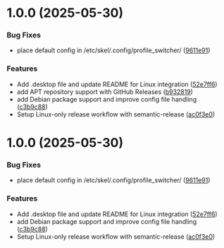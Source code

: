 # 1.0.0 (2025-05-30)


### Bug Fixes

* place default config in /etc/skel/.config/profile_switcher/ ([9611e91](https://github.com/yoshiori/profile_switcher/commit/9611e91a1094c77377c31c1965a239c84ea8af01))


### Features

* Add .desktop file and update README for Linux integration ([52e7ff6](https://github.com/yoshiori/profile_switcher/commit/52e7ff62c379170560e180d9739ff6bf10e7570a))
* add APT repository support with GitHub Releases ([b932819](https://github.com/yoshiori/profile_switcher/commit/b9328195cee8d96a23e2bd920aa0c457781e62ee))
* add Debian package support and improve config file handling ([c3b9c88](https://github.com/yoshiori/profile_switcher/commit/c3b9c884dc969d6645c66db7e486e3977868eac8))
* Setup Linux-only release workflow with semantic-release ([ac0f3e0](https://github.com/yoshiori/profile_switcher/commit/ac0f3e009f8bfb4226847d591a449e930d4f8156))

# 1.0.0 (2025-05-30)


### Bug Fixes

* place default config in /etc/skel/.config/profile_switcher/ ([9611e91](https://github.com/yoshiori/profile_switcher/commit/9611e91a1094c77377c31c1965a239c84ea8af01))


### Features

* Add .desktop file and update README for Linux integration ([52e7ff6](https://github.com/yoshiori/profile_switcher/commit/52e7ff62c379170560e180d9739ff6bf10e7570a))
* add Debian package support and improve config file handling ([c3b9c88](https://github.com/yoshiori/profile_switcher/commit/c3b9c884dc969d6645c66db7e486e3977868eac8))
* Setup Linux-only release workflow with semantic-release ([ac0f3e0](https://github.com/yoshiori/profile_switcher/commit/ac0f3e009f8bfb4226847d591a449e930d4f8156))
